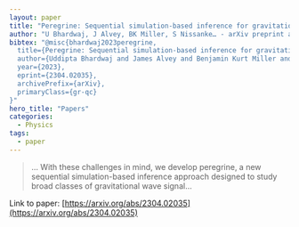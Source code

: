 ```yaml
---
layout: paper
title: "Peregrine: Sequential simulation-based inference for gravitational wave signals"
author: "U Bhardwaj, J Alvey, BK Miller, S Nissanke… - arXiv preprint arXiv …, 2023 - arxiv.org"
bibtex: "@misc{bhardwaj2023peregrine,
  title={Peregrine: Sequential simulation-based inference for gravitational wave signals}, 
  author={Uddipta Bhardwaj and James Alvey and Benjamin Kurt Miller and Samaya Nissanke and Christoph Weniger},
  year={2023},
  eprint={2304.02035},
  archivePrefix={arXiv},
  primaryClass={gr-qc}
}"
hero_title: "Papers"
categories:
  - Physics
tags:
  - paper
---
```

>… With these challenges in mind, we develop peregrine, a new sequential simulation-based inference approach designed to study broad classes of gravitational wave signal…

Link to paper: [https://arxiv.org/abs/2304.02035](https://arxiv.org/abs/2304.02035)



